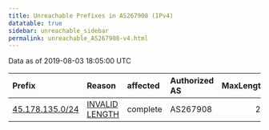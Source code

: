 ```yaml
---
title: Unreachable Prefixes in AS267908 (IPv4)
datatable: true
sidebar: unreachable_sidebar
permalink: unreachable_AS267908-v4.html
---
```


Data as of 2019-08-03 18:05:00 UTC


<div class="datatable-begin"></div>

| Prefix                                                   | Reason                                                                                                     | affected   | Authorized AS   |   MaxLength | Anchor                                         |   unreachable /24s |
|:---------------------------------------------------------|:-----------------------------------------------------------------------------------------------------------|:-----------|:----------------|------------:|:-----------------------------------------------|-------------------:|
| [45.178.135.0/24](https://stat.ripe.net/45.178.135.0/24) | [INVALID LENGTH](https://rpki-validator.ripe.net/announcement-preview?asn=AS267908&prefix=45.178.135.0/24) | complete   | AS267908        |          22 | [LACNIC](unreachable_LACNIC_RPKI_Root-v4.html) |                  1 |

<div class="datatable-end"></div>